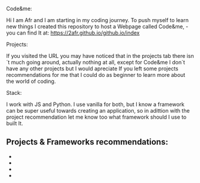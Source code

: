Code&me:

Hi I am Afr and I am starting in my coding journey. To push myself to learn new things I created this repository to host a Webpage called Code&me,
-you can find It at: https://2afr.github.io/github.io/index

Projects:

If you visited the URL you may have noticed that in the projects tab there isn´t much going around, actually nothing at all, except for Code&me I don´t have any other projects
but I would apreciate If you left some projects recommendations for me that I could do as beginner to learn more about the world of coding.

Stack:

I work with JS and Python. I use vanilla for both, but I know a framework can be super useful towards creating an application,
so in adittion with the project recommendation let me know too what framework should I use to built It.

Projects & Frameworks recommendations:
-
-
-
-
-

